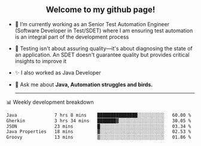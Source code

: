<h2 align="center">Welcome to my github page!</h2>

- 🔭 I’m currently working as an Senior Test Automation Engineer (Software Developer in Test/SDET) where I am ensuring test automation is an integral part of the development process
- 🎩 Testing isn't about assuring quality—it's about diagnosing the state of an application. An SDET doesn't guarantee quality but provides critical insights to improve it
- ✨ I also worked as Java Developer
- 💬 Ask me about **Java, Automation struggles and birds.**
  
  -------
  
📊 Weekly development breakdown

<!--START_SECTION:waka-->

```txt
Java              7 hrs 8 mins    ███████████████░░░░░░░░░░   60.00 %
Gherkin           3 hrs 34 mins   ███████▓░░░░░░░░░░░░░░░░░   30.05 %
JSON              23 mins         █░░░░░░░░░░░░░░░░░░░░░░░░   03.34 %
Java Properties   18 mins         ▓░░░░░░░░░░░░░░░░░░░░░░░░   02.53 %
Groovy            13 mins         ▒░░░░░░░░░░░░░░░░░░░░░░░░   01.86 %
```

<!--END_SECTION:waka-->
